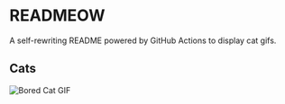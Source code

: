 # READMEOW

A self-rewriting README powered by GitHub Actions to display cat gifs.

## Cats

![Bored Cat GIF](https://media4.giphy.com/media/v1.Y2lkPTlhY2QwMmRhd2cwcHB1c3VvaTJoY2p6Zm92Z3pxczQ5MDN5NmYzd2plY3cwZDU0NCZlcD12MV9naWZzX3NlYXJjaCZjdD1n/mlvseq9yvZhba/200.gif)
